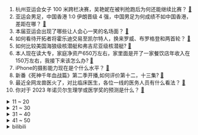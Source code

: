 1. 杭州亚运会女子 100 米跨栏决赛，吴艳妮在被判抢跑后为何还能继续比赛？ [:link:](https://www.zhihu.com/question/624476503)
2. 亚运会男足，中国香港 1:0 伊朗晋级 4 强，中国男足为何成绩不如中国香港，差距在哪？ [:link:](https://www.zhihu.com/question/624478132)
3. 本届亚运会出现了哪些让人会心一笑的名场面？ [:link:](https://www.zhihu.com/question/624288498)
4. 如何看待开拓者将霍乐迪交易至凯尔特人，换来罗威、布罗格登和两首轮？ [:link:](https://www.zhihu.com/question/624487946)
5. 如何比较美国海狼级核潜艇和弗吉尼亚级核潜艇? [:link:](https://www.zhihu.com/question/577749874)
6. 本人现在读大专，家庭净资产650万左右，家里面是开了一家餐饮店年收入在150万左右，我接下来该怎么办? [:link:](https://www.zhihu.com/question/620467598)
7. iPhone的摄影能力现在是个什么水平？ [:link:](https://www.zhihu.com/question/323001670)
8. 新番《死神千年血战篇》第二季开播,如何评价第十二，十三集? [:link:](https://www.zhihu.com/question/624402897)
9. 最近全网龙兽医火了，对比临床医生，各位一线的医务人员有什么看法？ [:link:](https://www.zhihu.com/question/624274062)
10. 你对于 2023 年诺贝尔生理学或医学奖的预测是什么？ [:link:](https://www.zhihu.com/question/619698448)
<details>
<summary>11 ~ 20</summary>

11. 如何看待2023年10月1日特斯拉刚刚发布的新版的Model Y？ [:link:](https://www.zhihu.com/question/624435637)
12. 杭州亚运会羽毛球男团决赛中国队上演绝地逆转，3:2 击败印度夺冠，如何评价他们的表现？ [:link:](https://www.zhihu.com/question/624478644)
13. 为什么《王者荣耀》里有人就算根本赢不了也要一直拒绝投降？ [:link:](https://www.zhihu.com/question/403846347)
14. 河北的张飞是杀猪的，山西的关羽是卖枣的，他们在哪学的武艺？ [:link:](https://www.zhihu.com/question/426938125)
15. 杭州亚运会男足 1/4 决赛中国 0:2 韩国遭淘汰，刘洋灾难级表现，韩佳奇送礼，如何评价本场比赛？ [:link:](https://www.zhihu.com/question/624465305)
16. 亚运会乒乓球女单决赛孙颖莎 4:1 击败早田希娜夺冠，如何评价她本场比赛的表现？ [:link:](https://www.zhihu.com/question/624473656)
17. 什么是有源音箱和无源音箱，应该如何选择？ [:link:](https://www.zhihu.com/question/621885163)
18. 电脑游戏玩家都在用什么音响设备呢？ [:link:](https://www.zhihu.com/question/622058884)
19. 流川枫的天赋是否真的能跟樱木比？ [:link:](https://www.zhihu.com/question/623803200)
20. 投资者吐槽银行理财亏钱还收手续费，买一万元亏两千多，今年以来超七成理财正收益，哪些信息值得关注？ [:link:](https://www.zhihu.com/question/624434823)
</details>
<details>
<summary>21 ~ 30</summary>

21. 电影《奥本海默》有哪些看似不经意，但却很重要或别有深意的细节？ [:link:](https://www.zhihu.com/question/619675583)
22. 大学生，预算在5000左右，推荐哪款相机？ [:link:](https://www.zhihu.com/question/622330428)
23. 跑步、登山用什么耳机最舒适，带来满满的幸福感？ [:link:](https://www.zhihu.com/question/622384171)
24. 如何评价电影《志愿军：雄兵出击》? [:link:](https://www.zhihu.com/question/624228268)
25. 预算一万多元，喜欢听音乐，有什么好音响推荐？ [:link:](https://www.zhihu.com/question/621969086)
26. 古希腊土地贫瘠面积狭小，为啥会诞生如此璀璨的文明？ [:link:](https://www.zhihu.com/question/618542027)
27. 电影《前任 4：英年早婚》中有哪些令人深刻的细节？ [:link:](https://www.zhihu.com/question/623728432)
28. 为什么TCP要做成流式协议，而非包？ [:link:](https://www.zhihu.com/question/624018184)
29. 哪些话你开始不认同，后来越来越觉得有道理？ [:link:](https://www.zhihu.com/question/376841465)
30. 少前续作《少女前线2：追放》质量如何？ [:link:](https://www.zhihu.com/question/624144687)
</details>
<details>
<summary>31 ~ 40</summary>

31. 你有什么生活建议给大一新生的？ [:link:](https://www.zhihu.com/question/618277550)
32. 钟离打得过那维莱特吗？ [:link:](https://www.zhihu.com/question/622902080)
33. 如何评价《坚如磐石》？ [:link:](https://www.zhihu.com/question/623550175)
34. 有哪些描写油菜花的古诗词？ [:link:](https://www.zhihu.com/question/624400787)
35. Nature 称抗病毒药物莫诺拉韦或导致新冠病毒发生新突变，你对此有何看法？ [:link:](https://www.zhihu.com/question/624061265)
36. 猫咪为什么不喜欢被人摸「脚」？ [:link:](https://www.zhihu.com/question/623861306)
37. 希格雯为什么会同时具有人类和美露莘的特征? [:link:](https://www.zhihu.com/question/624388314)
38. 如何评价张国立在《坚如磐石》中的表演？ [:link:](https://www.zhihu.com/question/624293542)
39. 国庆节想买台又能给女朋友拍大片又能流畅打游戏的手机，有哪些机型推荐？ [:link:](https://www.zhihu.com/question/624174526)
40. 手机可不可发展成可外接显示器、键盘、鼠标，取代笔记本电脑？ [:link:](https://www.zhihu.com/question/623993703)
</details>
<details>
<summary>41 ~ 50</summary>

41. 23-24 赛季英超狼队 2:1 曼城，如何评价这场比赛？ [:link:](https://www.zhihu.com/question/624397665)
42. 如果尼康把 ZF的 CMOS 换成 Z7 的，攒出一台新的相机。卖 1W6 左右能受到市场的认可吗？ [:link:](https://www.zhihu.com/question/623656501)
43. 在朋友圈发自己写的诗歌，被朋友调侃"带诗人"，觉得非常难受，是我太玻璃心了吗？ [:link:](https://www.zhihu.com/question/392497354)
44. 为什么生物演化总是从简单到复杂？ [:link:](https://www.zhihu.com/question/623622517)
45. 《英雄联盟》暗夜猎手 VN 是否需要加强，三环真伤的占模真有那么大吗？ [:link:](https://www.zhihu.com/question/613483134)
46. 宰相肚里能撑船，指的是哪个宰相啊？ [:link:](https://www.zhihu.com/question/621419952)
47. 你是否赞同清华大学社会学教授严飞所说，「社交媒体把遥远的人拉到身边，但我们却失去了对身边美好的感知」？ [:link:](https://www.zhihu.com/question/623695614)
48. 家装中有哪些有质感和个性的家居，可以完美地体现主人的品味和格调？ [:link:](https://www.zhihu.com/question/546772742)
49. 大屏电视有哪些品牌推荐，创维电视 85A33Pro 和 90A5D 怎么样？ [:link:](https://www.zhihu.com/question/624144572)
50. 「美化工作经历」和「简历造假」的边界在哪，撰写简历的时候需注意什么？ [:link:](https://www.zhihu.com/question/622554061)
</details><details>
<summary>bilibili</summary>

</details>